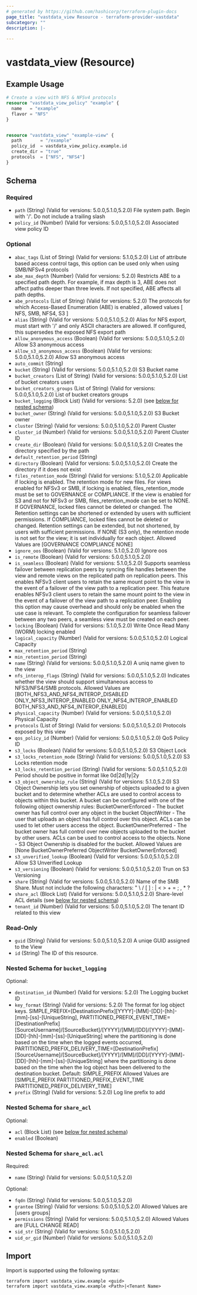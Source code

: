 ```yaml
---
# generated by https://github.com/hashicorp/terraform-plugin-docs
page_title: "vastdata_view Resource - terraform-provider-vastdata"
subcategory: ""
description: |-
  
---
```


# vastdata_view (Resource)



## Example Usage

```terraform
# Create a view with NFS & NFSv4 protocols
resource "vastdata_view_policy" "example" {
  name   = "example"
  flavor = "NFS"
}


resource "vastdata_view" "example-view" {
  path       = "/example"
  policy_id  = vastdata_view_policy.example.id
  create_dir = "true"
  protocols  = ["NFS", "NFS4"]
}
```

<!-- schema generated by tfplugindocs -->
## Schema

### Required

- `path` (String) (Valid for versions: 5.0.0,5.1.0,5.2.0) File system path. Begin with '/'. Do not include a trailing slash
- `policy_id` (Number) (Valid for versions: 5.0.0,5.1.0,5.2.0) Associated view policy ID

### Optional

- `abac_tags` (List of String) (Valid for versions: 5.1.0,5.2.0) List of attribute based access control tags, this option can be used only when using SMB/NFSv4 protocols
- `abe_max_depth` (Number) (Valid for versions: 5.2.0) Restricts ABE to a specified path depth. For example, if max depth is 3, ABE does not affect paths deeper than three levels. If not specified, ABE affects all path depths.
- `abe_protocols` (List of String) (Valid for versions: 5.2.0) The protocols for which Access-Based Enumeration (ABE) is enabled , allowed values [ NFS, SMB, NFS4, S3 ]
- `alias` (String) (Valid for versions: 5.0.0,5.1.0,5.2.0) Alias for NFS export, must start with '/' and only ASCII characters are allowed. If configured, this supersedes the exposed NFS export path
- `allow_anonymous_access` (Boolean) (Valid for versions: 5.0.0,5.1.0,5.2.0) Allow S3 anonymous access
- `allow_s3_anonymous_access` (Boolean) (Valid for versions: 5.0.0,5.1.0,5.2.0) Allow S3 anonymous access
- `auto_commit` (String)
- `bucket` (String) (Valid for versions: 5.0.0,5.1.0,5.2.0) S3 Bucket name
- `bucket_creators` (List of String) (Valid for versions: 5.0.0,5.1.0,5.2.0) List of bucket creators users
- `bucket_creators_groups` (List of String) (Valid for versions: 5.0.0,5.1.0,5.2.0) List of bucket creators groups
- `bucket_logging` (Block List) (Valid for versions: 5.2.0) (see [below for nested schema](#nestedblock--bucket_logging))
- `bucket_owner` (String) (Valid for versions: 5.0.0,5.1.0,5.2.0) S3 Bucket owner
- `cluster` (String) (Valid for versions: 5.0.0,5.1.0,5.2.0) Parent Cluster
- `cluster_id` (Number) (Valid for versions: 5.0.0,5.1.0,5.2.0) Parent Cluster ID
- `create_dir` (Boolean) (Valid for versions: 5.0.0,5.1.0,5.2.0) Creates the directory specified by the path
- `default_retention_period` (String)
- `directory` (Boolean) (Valid for versions: 5.0.0,5.1.0,5.2.0) Create the directory if it does not exist
- `files_retention_mode` (String) (Valid for versions: 5.1.0,5.2.0) Applicable if locking is enabled. The retention mode for new files. For views enabled for NFSv3 or SMB, if locking is enabled, files_retention_mode must be set to GOVERNANCE or COMPLIANCE. If the view is enabled for S3 and not for NFSv3 or SMB, files_retention_mode can be set to NONE. If GOVERNANCE, locked files cannot be deleted or changed. The Retention settings can be shortened or extended by users with sufficient permissions. If COMPLIANCE, locked files cannot be deleted or changed. Retention settings can be extended, but not shortened, by users with sufficient permissions. If NONE (S3 only), the retention mode is not set for the view; it is set individually for each object. Allowed Values are [GOVERNANCE COMPLIANCE NONE]
- `ignore_oos` (Boolean) (Valid for versions: 5.1.0,5.2.0) Ignore oos
- `is_remote` (Boolean) (Valid for versions: 5.0.0,5.1.0,5.2.0)
- `is_seamless` (Boolean) (Valid for versions: 5.1.0,5.2.0) Supports seamless failover between replication peers by syncing file handles between the view and remote views on the replicated path on replication peers. This enables NFSv3 client users to retain the same mount point to the view in the event of a failover of the view path to a replication peer. This feature enables NFSv3 client users to retain the same mount point to the view in the event of a failover of the view path to a replication peer. Enabling this option may cause overhead and should only be enabled when the use case is relevant. To complete the configuration for seamless failover between any two peers, a seamless view must be created on each peer.
- `locking` (Boolean) (Valid for versions: 5.1.0,5.2.0) Write Once Read Many (WORM) locking enabled
- `logical_capacity` (Number) (Valid for versions: 5.0.0,5.1.0,5.2.0) Logical Capacity
- `max_retention_period` (String)
- `min_retention_period` (String)
- `name` (String) (Valid for versions: 5.0.0,5.1.0,5.2.0) A uniq name given to the view
- `nfs_interop_flags` (String) (Valid for versions: 5.0.0,5.1.0,5.2.0) Indicates whether the view should support simultaneous access to NFS3/NFS4/SMB protocols. Allowed Values are [BOTH_NFS3_AND_NFS4_INTEROP_DISABLED ONLY_NFS3_INTEROP_ENABLED ONLY_NFS4_INTEROP_ENABLED BOTH_NFS3_AND_NFS4_INTEROP_ENABLED]
- `physical_capacity` (Number) (Valid for versions: 5.0.0,5.1.0,5.2.0) Physical Capacity
- `protocols` (List of String) (Valid for versions: 5.0.0,5.1.0,5.2.0) Protocols exposed by this view
- `qos_policy_id` (Number) (Valid for versions: 5.0.0,5.1.0,5.2.0) QoS Policy ID
- `s3_locks` (Boolean) (Valid for versions: 5.0.0,5.1.0,5.2.0) S3 Object Lock
- `s3_locks_retention_mode` (String) (Valid for versions: 5.0.0,5.1.0,5.2.0) S3 Locks retention mode
- `s3_locks_retention_period` (String) (Valid for versions: 5.0.0,5.1.0,5.2.0) Period should be positive in format like 0d|2d|1y|2y
- `s3_object_ownership_rule` (String) (Valid for versions: 5.1.0,5.2.0) S3 Object Ownership lets you set ownership of objects uploaded to a given bucket and to determine whether ACLs are used to control access to objects within this bucket. A bucket can be configured with one of the following object ownership rules: BucketOwnerEnforced - The bucket owner has full control over any object in the bucket ObjectWriter - The user that uploads an object has full control over this object. ACLs can be used to let other users access the object. BucketOwnerPreferred - The bucket owner has full control over new objects uploaded to the bucket by other users. ACLs can be used to control access to the objects. None - S3 Object Ownership is disabled for the bucket.  Allowed Values are [None BucketOwnerPreferred ObjectWriter BucketOwnerEnforced]
- `s3_unverified_lookup` (Boolean) (Valid for versions: 5.0.0,5.1.0,5.2.0) Allow S3 Unverified Lookup
- `s3_versioning` (Boolean) (Valid for versions: 5.0.0,5.1.0,5.2.0) Trun on S3 Versioning
- `share` (String) (Valid for versions: 5.0.0,5.1.0,5.2.0) Name of the SMB Share. Must not include the following characters: " \ / [ ] : | < > + = ; , * ?
- `share_acl` (Block List) (Valid for versions: 5.0.0,5.1.0,5.2.0) Share-level ACL details (see [below for nested schema](#nestedblock--share_acl))
- `tenant_id` (Number) (Valid for versions: 5.0.0,5.1.0,5.2.0) The tenant ID related to this view

### Read-Only

- `guid` (String) (Valid for versions: 5.0.0,5.1.0,5.2.0) A uniqe GUID assigned to the View
- `id` (String) The ID of this resource.

<a id="nestedblock--bucket_logging"></a>
### Nested Schema for `bucket_logging`

Optional:

- `destination_id` (Number) (Valid for versions: 5.2.0) The Logging bucket ID
- `key_format` (String) (Valid for versions: 5.2.0) The format for log object keys. SIMPLE_PREFIX=[DestinationPrefix][YYYY]-[MM]-[DD]-[hh]-[mm]-[ss]-[UniqueString], PARTITIONED_PREFIX_EVENT_TIME=[DestinationPrefix][SourceUsername]/[SourceBucket]/[YYYY]/[MM]/[DD]/[YYYY]-[MM]-[DD]-[hh]-[mm]-[ss]-[UniqueString] where the partitioning is done based on the time when the logged events occurred, PARTITIONED_PREFIX_DELIVERY_TIME=[DestinationPrefix][SourceUsername]/[SourceBucket]/[YYYY]/[MM]/[DD]/[YYYY]-[MM]-[DD]-[hh]-[mm]-[ss]-[UniqueString] where the partitioning is done based on the time when the log object has been delivered to the destination bucket. Default: SIMPLE_PREFIX Allowed Values are [SIMPLE_PREFIX PARTITIONED_PREFIX_EVENT_TIME PARTITIONED_PREFIX_DELIVERY_TIME]
- `prefix` (String) (Valid for versions: 5.2.0) Log line prefix to add


<a id="nestedblock--share_acl"></a>
### Nested Schema for `share_acl`

Optional:

- `acl` (Block List) (see [below for nested schema](#nestedblock--share_acl--acl))
- `enabled` (Boolean)

<a id="nestedblock--share_acl--acl"></a>
### Nested Schema for `share_acl.acl`

Required:

- `name` (String) (Valid for versions: 5.0.0,5.1.0,5.2.0)

Optional:

- `fqdn` (String) (Valid for versions: 5.0.0,5.1.0,5.2.0)
- `grantee` (String) (Valid for versions: 5.0.0,5.1.0,5.2.0)  Allowed Values are [users groups]
- `permissions` (String) (Valid for versions: 5.0.0,5.1.0,5.2.0)  Allowed Values are [FULL CHANGE READ]
- `sid_str` (String) (Valid for versions: 5.0.0,5.1.0,5.2.0)
- `uid_or_gid` (Number) (Valid for versions: 5.0.0,5.1.0,5.2.0)

## Import

Import is supported using the following syntax:

```shell
terraform import vastdata_view.example <guid>
terraform import vastdata_view.example <Path>|<Tenant Name>
```
